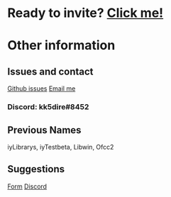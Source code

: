 # Ready to invite? [Click me!](https://discord.com/api/oauth2/authorize?client_id=843782098396381194&permissions=0&redirect_uri=https%3A%2F%2Fkk5dire.github.io%2FLibrays1%2F&response_type=code&scope=identify%20bot)


# Other information 
## Issues and contact
[Github issues](https://github.com/kk5dire/Librays1)
[Email me](mailto:contact@anotherkk5dire.web.app&cc=kk5dire@gmail.com)
### Discord: kk5dire#8452
## Previous Names
iyLibrarys, iyTestbeta, Libwin, Ofcc2
## Suggestions 
[Form](https://kk5.page.link/contact)
[Discord](https://kk5.page.link/la4)

